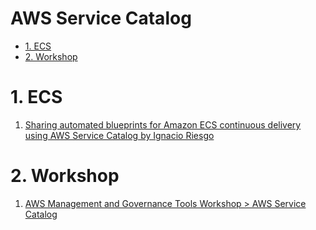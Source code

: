 <h1>AWS Service Catalog</h1>

<!-- TOC -->

- [1. ECS](#1-ecs)
- [2. Workshop](#2-workshop)

<!-- /TOC -->

# 1. ECS

1. [Sharing automated blueprints for Amazon ECS continuous delivery using AWS Service Catalog by Ignacio Riesgo](https://aws.amazon.com/blogs/compute/sharing-automated-blueprints-for-amazon-ecs-continuous-delivery-using-aws-service-catalog/)

# 2. Workshop

1. [AWS Management and Governance Tools Workshop > AWS Service Catalog](https://mng.workshop.aws/servicecatalog.html)
